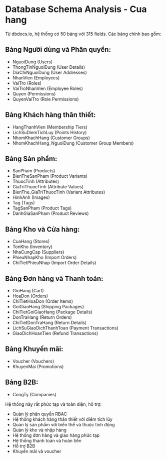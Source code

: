 # Database Schema Analysis - Cua hang

Từ dbdocs.io, hệ thống có 50 bảng với 315 fields. Các bảng chính bao gồm:

## Bảng Người dùng và Phân quyền:
- NguoiDung (Users)
- ThongTinNguoiDung (User Details)
- DiaChiNguoiDung (User Addresses)
- NhanVien (Employees)
- VaiTro (Roles)
- VaiTroNhanVien (Employee Roles)
- Quyen (Permissions)
- QuyenVaiTro (Role Permissions)

## Bảng Khách hàng thân thiết:
- HangThanhVien (Membership Tiers)
- LichSuDiemTichLuy (Points History)
- NhomKhachHang (Customer Groups)
- NhomKhachHang_NguoiDung (Customer Group Members)

## Bảng Sản phẩm:
- SanPham (Products)
- BienTheSanPham (Product Variants)
- ThuocTinh (Attributes)
- GiaTriThuocTinh (Attribute Values)
- BienThe_GiaTriThuocTinh (Variant Attributes)
- HinhAnh (Images)
- Tag (Tags)
- TagSanPham (Product Tags)
- DanhGiaSanPham (Product Reviews)

## Bảng Kho và Cửa hàng:
- CuaHang (Stores)
- TonKho (Inventory)
- NhaCungCap (Suppliers)
- PhieuNhapKho (Import Orders)
- ChiTietPhieuNhap (Import Order Details)

## Bảng Đơn hàng và Thanh toán:
- GioHang (Cart)
- HoaDon (Orders)
- ChiTietHoaDon (Order Items)
- GoiGiaoHang (Shipping Packages)
- ChiTietGoiGiaoHang (Package Details)
- DonTraHang (Return Orders)
- ChiTietDonTraHang (Return Details)
- LichSuGiaoDichThanhToan (Payment Transactions)
- GiaoDichHoanTien (Refund Transactions)

## Bảng Khuyến mãi:
- Voucher (Vouchers)
- KhuyenMai (Promotions)

## Bảng B2B:
- CongTy (Companies)

Hệ thống này rất phức tạp và toàn diện, hỗ trợ:
- Quản lý phân quyền RBAC
- Hệ thống khách hàng thân thiết với điểm tích lũy
- Quản lý sản phẩm với biến thể và thuộc tính động
- Quản lý kho và nhập hàng
- Hệ thống đơn hàng và giao hàng phức tạp
- Hệ thống thanh toán và hoàn tiền
- Hỗ trợ B2B
- Khuyến mãi và voucher

